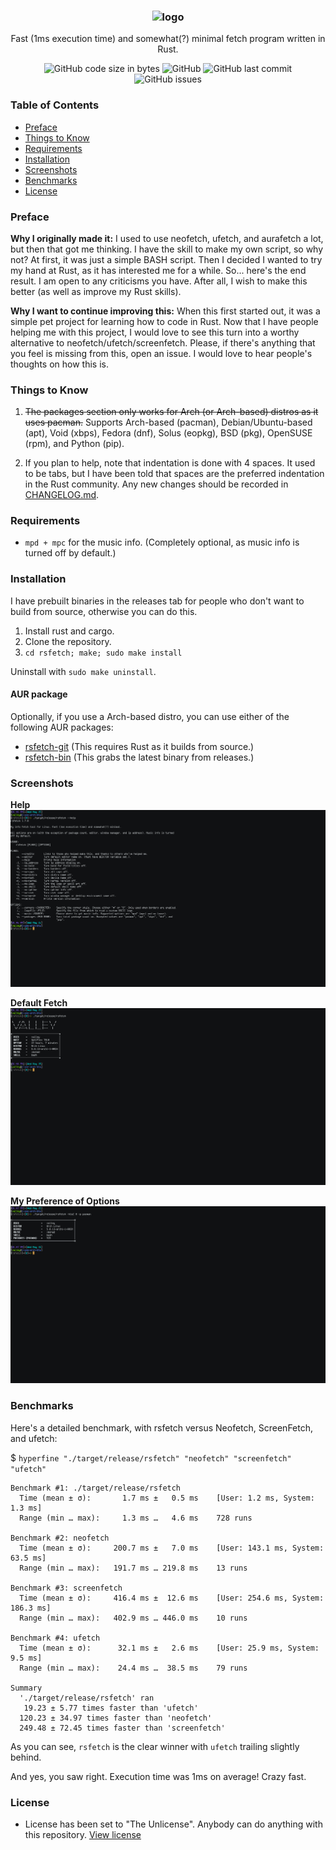 <h3 align="center"><img src="https://raw.githubusercontent.com/rsfetch/rsfetch/master/Screenshots/logo.jpg" alt="logo" height="100px"></h3>
<p align="center">Fast (1ms execution time) and somewhat(?) minimal fetch program written in Rust.</p>

<p align="center">
<img alt="GitHub code size in bytes" src="https://img.shields.io/github/languages/code-size/rsfetch/rsfetch.svg">
<img alt="GitHub" src="https://img.shields.io/github/license/rsfetch/rsfetch.svg">
<img alt="GitHub last commit" src="https://img.shields.io/github/last-commit/rsfetch/rsfetch.svg">
<img alt="GitHub issues" src="https://img.shields.io/github/issues/rsfetch/rsfetch.svg?color=gren">
</p>

### Table of Contents
* [Preface](#preface)
* [Things to Know](#things-to-know)
* [Requirements](#requirements)
* [Installation](#installation)
* [Screenshots](#screenshots)
* [Benchmarks](#benchmarks)
* [License](#license)

### Preface

**Why I originally made it:** I used to use neofetch, ufetch, and 
aurafetch a lot, but then that got me thinking. I have the skill to make
 my own script, so why not? At first, it was just a simple BASH script. 
Then I decided I wanted to try my hand at Rust, as it has interested me 
for a while. So... here's the end result. I am open to any criticisms 
you have. After all, I wish to make this better (as well as improve my 
Rust skills).

**Why I want to continue improving this:** When this first started out, it 
was a simple pet project for learning how to code in Rust. Now that I have
people helping me with this project, I would love to see this turn into a
worthy alternative to neofetch/ufetch/screenfetch. Please, if there's anything 
that you feel is missing from this, open an issue. I would love to hear people's
thoughts on how this is.

### Things to Know

1. ~~The packages section only works for Arch (or Arch-based) distros as it uses pacman.~~ Supports Arch-based (pacman), Debian/Ubuntu-based (apt), Void (xbps), Fedora (dnf), Solus (eopkg), BSD (pkg), OpenSUSE (rpm), and Python (pip).

2. If you plan to help, note that indentation is done with 4 spaces. It used to be tabs, but I have been told that spaces are the preferred indentation in the Rust community. Any new changes should be recorded in [CHANGELOG.md](CHANGELOG.md).

### Requirements
- `mpd + mpc` for the music info. (Completely optional, as music info is turned off by default.)

### Installation
I have prebuilt binaries in the releases tab for people who don't want to build from source, otherwise you can do this.

1. Install rust and cargo.
2. Clone the repository.
3. `cd rsfetch; make; sudo make install`

Uninstall with `sudo make uninstall`.

#### AUR package
Optionally, if you use a Arch-based distro, you can use either of the following AUR packages:
- [rsfetch-git](https://aur.archlinux.org/packages/rsfetch-git/) (This requires Rust as it builds from source.)
- [rsfetch-bin](https://aur.archlinux.org/packages/rsfetch-bin/) (This grabs the latest binary from releases.)

### Screenshots

**Help**
![Help](Screenshots/help.png?raw=true "Help")

**Default Fetch**
![Default](Screenshots/default.png?raw=true "Default")

**My Preference of Options**
![Default](Screenshots/preference.png?raw=true "Preference")

### Benchmarks

Here's a detailed benchmark, with rsfetch versus Neofetch, ScreenFetch, and ufetch:

$ `hyperfine "./target/release/rsfetch" "neofetch" "screenfetch" "ufetch"`

```
Benchmark #1: ./target/release/rsfetch
  Time (mean ± σ):       1.7 ms ±   0.5 ms    [User: 1.2 ms, System: 1.3 ms]
  Range (min … max):     1.3 ms …   4.6 ms    728 runs
 
Benchmark #2: neofetch
  Time (mean ± σ):     200.7 ms ±   7.0 ms    [User: 143.1 ms, System: 63.5 ms]
  Range (min … max):   191.7 ms … 219.8 ms    13 runs
 
Benchmark #3: screenfetch
  Time (mean ± σ):     416.4 ms ±  12.6 ms    [User: 254.6 ms, System: 186.3 ms]
  Range (min … max):   402.9 ms … 446.0 ms    10 runs
 
Benchmark #4: ufetch
  Time (mean ± σ):      32.1 ms ±   2.6 ms    [User: 25.9 ms, System: 9.5 ms]
  Range (min … max):    24.4 ms …  38.5 ms    79 runs
 
Summary
  './target/release/rsfetch' ran
   19.23 ± 5.77 times faster than 'ufetch'
  120.23 ± 34.97 times faster than 'neofetch'
  249.48 ± 72.45 times faster than 'screenfetch'
```
As you can see, `rsfetch` is the clear winner with `ufetch` trailing slightly behind.  

And yes, you saw right. Execution time was 1ms on average! Crazy fast.

### License

- License has been set to "The Unlicense". Anybody can do anything with this repository. [View license](https://raw.githubusercontent.com/rsfetch/rsfetch/master/LICENSE)

